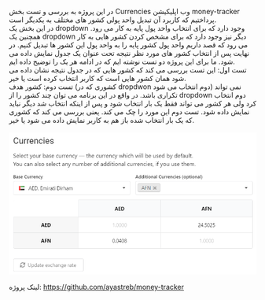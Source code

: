 در این پروژه به بررسی و تست بخش Currencies وب اپلیکیشن money-tracker پرداختیم که کاربرد آن تبدیل واحد پولی کشور های مختلف به یکدیگر است.  
در این بخش یک dropdown وجود دارد که برای انتخاب واحد پول پایه به کار می رود. همچنین یک dropdown دیگر نیز وجود دارد که برای مشخص کردن کشور هایی به کار می رود که قصد داریم واحد پول کشور پایه را به واحد پول این کشور ها تبدیل کنیم.
در نهایت پس از انتخاب کشور های مورد نظر نتیجه تحت عنوان یک جدول نمایش داده می شود.
ما برای این پروژه دو تست نوشته ایم که در ادامه هر یک را توضیح داده ایم.  
تست اول: این تست بررسی می کند که کشور هایی که در جدول نتیجه نشان داده می شود همان کشور هایی است که کاربر انتخاب کرده است یا خیر.  
تست دوم: کشور هدف (کشوری که در dropdwon دوم انتخاب می شود) نمی تواند تکراری باشد. در واقع در این برنامه می توان چند کشور را از dropdown دوم انتخاب کرد ولی هر کشور می تواند فقط یک بار انتخاب شود و پس از اینکه انتخاب شد دیگر نباید نمایش داده شود. تست دوم این مورد را چک می کند. یعنی بررسی می کند که کشوری که یک بار انتخاب شده باز هم به کاربر نمایش داده می شود یا خیر.
<br></br>
![alt text](https://github.com/saleh-sh/money-tracker-Tests/blob/master/Screenshot.png?raw=true)


لینک پروژه: https://github.com/ayastreb/money-tracker
